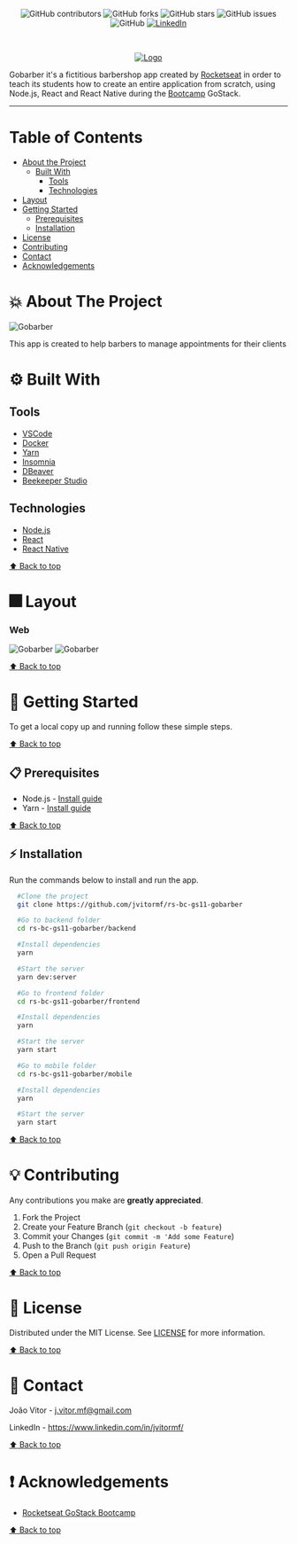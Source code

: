 <!-- BADGES -->
<p align="center">
  <img alt="GitHub contributors" src="https://img.shields.io/github/contributors/jvitormf/rs-bc-gs11-gobarber?color=green">
  <img alt="GitHub forks" src="https://img.shields.io/github/forks/jvitormf/rs-bc-gs11-gobarber">
  <img alt="GitHub stars" src="https://img.shields.io/github/stars/jvitormf/rs-bc-gs11-gobarber">
  <img alt="GitHub issues" src="https://img.shields.io/github/issues/jvitormf/rs-bc-gs11-gobarber">
  <img alt="GitHub" src="https://img.shields.io/github/license/jvitormf/rs-bc-gs11-gobarber">
  <a href="https://www.linkedin.com/in/jvitormf/">
    <img alt="LinkedIn" src="https://img.shields.io/badge/-LinkedIn-black.svg?style=flat&logo=linkedin&colorB=555">
  </a>
</p>
<br/>

<!-- PROJECT LOGO -->
<p align="center">
  <a href="https://github.com/jvitormf/rs-bc-gs11-gobarber">
     <img src=".github/logo.svg" alt="Logo">
  </a>

Gobarber it's a fictitious barbershop app created by [Rocketseat](https://rocketseat.com.br/) in order to teach its students how to create an entire application from scratch, using Node.js, React and React Native during the [Bootcamp](https://rocketseat.com.br/gostack) GoStack.
</p>

***

<!-- TABLE OF CONTENTS -->
# Table of Contents
* [About the Project](#boom-about-the-project)
  * [Built With](#gear-built-with)
    * [Tools](#tools)
    * [Technologies](#Technologies)
* [Layout](#fireworks-layout)
* [Getting Started](#rocket-getting-started)
  * [Prerequisites](#clipboard-prerequisites)
  * [Installation](#zap-installation)
* [License](#memo-license)
* [Contributing](#bulb-contributing)
* [Contact](#e-mail-contact)
* [Acknowledgements](#exclamation-acknowledgements)
<!-- * [Usage](#usage)
* [Roadmap](#arrows_clockwise-roadmap) -->

<!-- ABOUT THE PROJECT -->
# :boom: About The Project

<!-- Project image -->
<img src=".github/ss1.png" alt="Gobarber">
<p>
  This app is created to help barbers to manage appointments for their clients
</p>


# :gear: Built With
  ## Tools
  * [VSCode](https://code.visualstudio.com/)
  * [Docker](https://www.docker.com/)
  * [Yarn](https://yarnpkg.com/)
  * [Insomnia](https://insomnia.rest/)
  * [DBeaver](https://dbeaver.io/)
  * [Beekeeper Studio](https://www.beekeeperstudio.io/)

  ## Technologies
  * [Node.js](https://nodejs.org/)
  * [React](https://reactjs.org/)
  * [React Native](https://reactnative.dev/)

  [:arrow_up: Back to top](#table-of-Contents)


# :fireworks: Layout
<!-- * Click [here](https://www.figma.com/file/cg1MIzSRRss8ggpypQbmdD/AluraQuiz?node-id=0%3A1) to see the web layout of this app. -->

### Web
<!-- <img src=".github/ss1.png" alt="Gobarber"> -->
<img src=".github/ss2.png" alt="Gobarber">
<img src=".github/ss3.png" alt="Gobarber">

[:arrow_up: Back to top](#table-of-Contents)

<!-- GETTING STARTED -->
# :rocket: Getting Started

To get a local copy up and running follow these simple steps.

[:arrow_up: Back to top](#table-of-Contents)

## :clipboard: Prerequisites

* Node.js - [Install guide](https://nodejs.org/en/download/package-manager/)
* Yarn - [Install guide](https://classic.yarnpkg.com/en/docs/install/)

[:arrow_up: Back to top](#table-of-Contents)

## :zap: Installation
Run the commands below to install and run the app.
  ```sh
    #Clone the project
    git clone https://github.com/jvitormf/rs-bc-gs11-gobarber
  ```

  ```sh
    #Go to backend folder
    cd rs-bc-gs11-gobarber/backend

    #Install dependencies
    yarn

    #Start the server
    yarn dev:server
   ```
  ```sh
    #Go to frontend folder
    cd rs-bc-gs11-gobarber/frontend

    #Install dependencies
    yarn

    #Start the server
    yarn start
   ```
  ```sh
    #Go to mobile folder
    cd rs-bc-gs11-gobarber/mobile

    #Install dependencies
    yarn

    #Start the server
    yarn start
   ```

[:arrow_up: Back to top](#table-of-Contents)

<!-- CONTRIBUTING -->
# :bulb: Contributing

Any contributions you make are **greatly appreciated**.

1. Fork the Project
2. Create your Feature Branch (`git checkout -b feature`)
3. Commit your Changes (`git commit -m 'Add some Feature`)
4. Push to the Branch (`git push origin Feature`)
5. Open a Pull Request

[:arrow_up: Back to top](#table-of-Contents)

<!-- USAGE EXAMPLES -->
<!-- # Usage

Use this space to show useful examples of how a project can be used. Additional screenshots, code examples and demos work well in this space. You may also link to more resources.

_For more examples, please refer to the [Documentation](https://example.com)_ -->


<!-- LICENSE -->
# :memo: License

Distributed under the MIT License. See [LICENSE](LICENSE.md) for more information.

[:arrow_up: Back to top](#table-of-Contents)


<!-- CONTACT -->
# :e-mail: Contact

João Vitor - <j.vitor.mf@gmail.com>

LinkedIn - <https://www.linkedin.com/in/jvitormf/>

[:arrow_up: Back to top](#table-of-Contents)


<!-- ACKNOWLEDGEMENTS -->
# :exclamation: Acknowledgements

* [Rocketseat GoStack Bootcamp](https://rocketseat.com.br/gostack)

[:arrow_up: Back to top](#table-of-Contents)
